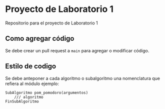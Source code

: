 # Proyecto de Laboratorio 1
Repositorio para el proyecto de Laboratorio 1

## Como agregar código
Se debe crear un pull request a `main` para agregar o modificar código.

## Estilo de codigo
Se debe anteponer a cada algoritmo o subalgoritmo una nomenclatura que refiera al módulo
ejemplo:
```
SubAlgoritmo pom_pomodoro(argumentos)
    /// algoritmo
FinSubAlgoritmo
```